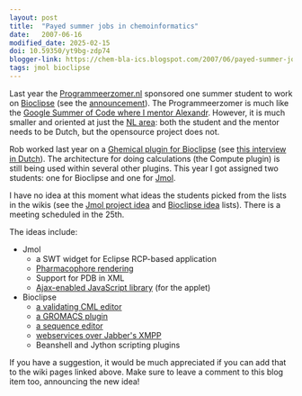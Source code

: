 ```yaml
---
layout: post
title:  "Payed summer jobs in chemoinformatics"
date:   2007-06-16
modified_date: 2025-02-15
doi: 10.59350/yt9bg-zdp74
blogger-link: https://chem-bla-ics.blogspot.com/2007/06/payed-summer-jobs-in-chemoinformatics.html
tags: jmol bioclipse
---
```


Last year the [Programmeerzomer.nl](http://www.programmeerzomer.nl/) sponsored one summer student to work on [Bioclipse](http://www.bioclipse.net/)
(see the [announcement](http://chem-bla-ics.blogspot.com/2006/06/dutch-summer-of-code-sponsors.html)). The Programmeerzomer is much like the
[Google Summer of Code where I mentor Alexandr](http://kemistry-desktop.blogspot.com/2007/04/chemical-semantic-desktop.html). However, it is much
smaller and oriented at just the [NL area](http://en.wikipedia.org/wiki/Netherlands): both the student and the mentor needs to be Dutch,
but the opensource project does not.

Rob worked last year on a [Ghemical plugin for Bioclipse](http://wiki.bioclipse.net/index.php?title=Ghemical_plugin) (see
[this interview in Dutch](http://www.programmeerzomer.nl/interviews/rob_schellhorn/_rp_links1_elementId/1_1257)). The architecture for doing
calculations (the Compute plugin) is still being used within several other plugins. This year I got assigned two students: one for
Bioclipse and one for [Jmol](http://www.jmol.org/).

I have no idea at this moment what ideas the students picked from the lists in the wikis (see the
[Jmol project idea](http://wiki.jmol.org:81/index.php/ProgrammeerZomer) and [Bioclipse idea](http://wiki.bioclipse.net/index.php?title=SummerOfCode)
lists). There is a meeting scheduled in the 25th.

The ideas include:
* Jmol
  * a SWT widget for Eclipse RCP-based application
  * [Pharmacophore rendering](http://wiki.jmol.org:81/index.php/SoCPharmacophores)
  * Support for PDB in XML
  * [Ajax-enabled JavaScript library](http://wiki.jmol.org:81/index.php/SoCAjaxJS) (for the applet)
* Bioclipse
  * [a validating CML editor](http://wiki.bioclipse.net/index.php?title=Validating_CML_editor)
  * [a GROMACS plugin](http://wiki.bioclipse.net/index.php?title=Gromacs_plugin)
  * [a sequence editor](http://wiki.bioclipse.net/index.php?title=Sequence_editor)
  * [webservices over Jabber's XMPP](http://wiki.bioclipse.net/index.php?title=SummerOfCode)
  * Beanshell and Jython scripting plugins

If you have a suggestion, it would be much appreciated if you can add that to the wiki pages linked above. Make sure to leave a comment to this blog item too, announcing the new idea!
